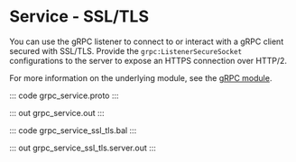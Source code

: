 # Service - SSL/TLS

You can use the gRPC listener to connect to or interact with a gRPC client secured with SSL/TLS.
Provide the `grpc:ListenerSecureSocket` configurations to the server to
expose an HTTPS connection over HTTP/2.

For more information on the underlying module, 
see the [gRPC module](https://lib.ballerina.io/ballerina/grpc/latest/).

::: code grpc_service.proto :::

::: out grpc_service.out :::

::: code grpc_service_ssl_tls.bal :::

::: out grpc_service_ssl_tls.server.out :::
